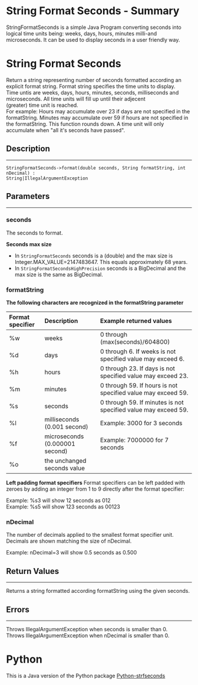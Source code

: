 # String Format Seconds - Summary

StringFormatSeconds is a simple Java Program converting seconds into 
logical time units being: weeks, days, hours, minutes milli-and 
microseconds. It can be used to display seconds in a user friendly way.

# String Format Seconds

Return a string representing number of seconds formatted according an
explicit format string. Format string specifies the time units to 
display.  
Time untis are weeks, days, hours, minutes, seconds, milliseconds 
and microseconds. All time units will fill up until their adjecent  
(greater) time unit is reached.  
For example: Hours may accumulate over 23 if days are not specified in 
the formatString. Minutes may accumulate over 59 if hours are not 
specified in the formatString.
This function rounds down. A time unit will only accumulate when "all 
it's seconds have passed".

## Description
---
```
StringFormatSeconds->format(double seconds, String formatString, int nDecimal) :
String|IllegalArgumentException
```

## Parameters
---

### seconds
The seconds to format. 

**Seconds max size**  
- In `StringFormatSeconds` seconds is a (double) and the max size is 
Integer.MAX_VALUE=2147483647. This equals approximately 68 years.
- In `StringFormatSecondsHighPrecision` seconds is a BigDecimal and the 
max size is the same as BigDecimal.

### formatString
**The following characters are recognized in the formatString parameter**

Format specifier | Description                          | Example returned values
:--              | :--                                  | :--
%w               | weeks                                | 0 through (max(seconds)/604800)
%d               | days                                 | 0 through 6. If weeks is not specified value may exceed 6.
%h               | hours                                | 0 through 23. If days is not specified value may exceed 23.
%m               | minutes                              | 0 through 59. If hours is not specified value may exceed 59.
%s               | seconds                              | 0 through 59. If minutes is not specified value may exceed 59.
%l               | milliseconds (0.001 second)          | Example: 3000 for 3 seconds
%f               | microseconds (0.000001 second)       | Example: 7000000 for 7 seconds
%o               | the unchanged seconds value
  
  
  
**Left padding format specifiers**
Format specifiers can be left padded with zeroes by adding an
integer from 1 to 9 directly after the format specifier:

Example: %s3 will show 12 seconds as 012  
Example: %s5 will show 123 seconds as 00123
  
  
### nDecimal
The number of decimals applied to the smallest format specifier unit.  
Decimals are shown matching the size of nDecimal.

Example: nDecimal=3 will show 0.5 seconds as 0.500


## Return Values
---
Returns a string formatted according formatString using the given 
seconds. 


## Errors
---
Throws IllegalArgumentException when seconds is smaller than 0.  
Throws IllegalArgumentException when nDecimal is smaller than 0.



# Python
This is a Java version of the Python package
[Python-strfseconds](https://github.com/remivisser/Python-strfseconds)
